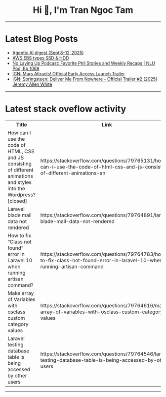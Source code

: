 <h1 align="center">Hi 👋, I'm Tran Ngoc Tam</h1>

---

# Latest Blog Posts 
<!-- BLOG-POST-LIST:START -->
- [Agentic AI digest &lpar;Sept 8–12, 2025&rpar;](https://dev.to/alexmercedcoder/agentic-ai-digest-sept-8-12-2025-3d5m)
- [AWS EBS types SSD &amp; HDD](https://dev.to/wakeup_flower_8591a6cb6a9/aws-ebs-types-ssd-hdd-21hk)
- [No Laying Up Podcast: Favorite Phil Stories and Weekly Recaps | NLU Pod, Ep 1069](https://dev.to/youtube_golf/no-laying-up-podcast-favorite-phil-stories-and-weekly-recaps-nlu-pod-ep-1069-481i)
- [IGN: Mars Attracts! Official Early Access Launch Trailer](https://dev.to/gg_news/ign-mars-attracts-official-early-access-launch-trailer-h9d)
- [IGN: Springsteen: Deliver Me From Nowhere - Official Trailer #2 &lpar;2025&rpar; Jeremy Allen White](https://dev.to/gg_news/ign-springsteen-deliver-me-from-nowhere-official-trailer-2-2025-jeremy-allen-white-24m)
<!-- BLOG-POST-LIST:END -->

---

# Latest stack oveflow activity
<table>
  <tr><th>Title</th><th>Link</th></tr>
  <!-- STACKOVERFLOW:START --><tr><td>How can I use the code of HTML, CSS and JS consisting of different animations and styles into the Wordpress? [closed]</td><td>https://stackoverflow.com/questions/79765131/how-can-i-use-the-code-of-html-css-and-js-consisting-of-different-animations-an</td></tr><tr><td>Laravel blade mail data not rendered</td><td>https://stackoverflow.com/questions/79764891/laravel-blade-mail-data-not-rendered</td></tr><tr><td>How to fix “Class not found” error in Laravel 10 when running artisan command?</td><td>https://stackoverflow.com/questions/79764783/how-to-fix-class-not-found-error-in-laravel-10-when-running-artisan-command</td></tr><tr><td>Make array of Variables with osclass custom category values</td><td>https://stackoverflow.com/questions/79764616/make-array-of-variables-with-osclass-custom-category-values</td></tr><tr><td>Laravel testing database table is being accessed by other users</td><td>https://stackoverflow.com/questions/79764546/laravel-testing-database-table-is-being-accessed-by-other-users</td></tr><!-- STACKOVERFLOW:END -->
</table>

---


